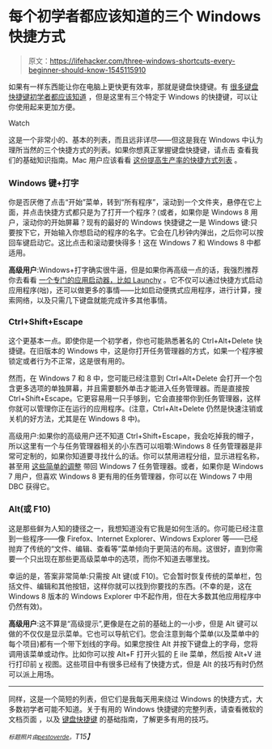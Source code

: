# 每个初学者都应该知道的三个 Windows 快捷方式

> 原文：<https://lifehacker.com/three-windows-shortcuts-every-beginner-should-know-1545115910>

如果有一样东西能让你在电脑上更快更有效率，那就是键盘快捷键。有 [很多键盘快捷键初学者都应该知道](https://lifehacker.com/six-keyboard-shortcuts-every-computer-user-should-know-5836288) ，但是这里有三个特定于 Windows 的快捷键，可以让你使用起来更加方便。

Watch

这是一个非常小的、基本的列表，而且远非详尽——但这是我在 Windows 中认为理所当然的三个快捷方式的列表。如果你想真正掌握键盘快捷键，请点击 查看我们的基础知识指南。Mac 用户应该看看 [这份提高生产率的快捷方式列表](http://lifehacker.com/7-productivity-boosting-keyboard-shortcuts-every-mac-us-1464245394) 。

### Windows 键+打字

你是否厌倦了点击“开始”菜单，转到“所有程序”，滚动到一个文件夹，悬停在它上面，并点击快捷方式都只是为了打开一个程序？(或者，如果你是 Windows 8 用户，滚动你的开始屏幕？现有的最好的 Windows 快捷键之一是 Windows 键:只要按下它，开始输入你想启动的程序的名字。它会在几秒钟内弹出，之后你可以按回车键启动它。这比点击和滚动要快得多！这在 Windows 7 和 Windows 8 中都适用。

**高级用户**:Windows+打字确实很牛逼，但是如果你再高级一点的话，我强烈推荐你去看看 [一个专门的应用启动器，比如 Launchy](https://lifehacker.com/the-best-application-launcher-for-windows-5835770) 。它不仅可以通过快捷方式启动应用程序(咄)，还可以做更多的事情——比如启动便携式应用程序，进行计算，搜索网络，以及只需几下键盘就能完成许多其他事情。

### Ctrl+Shift+Escape

这个更基本一点。即使你是一个初学者，你也可能熟悉著名的 Ctrl+Alt+Delete 快捷键。在旧版本的 Windows 中，这是你打开任务管理器的方式，如果一个程序被锁定或者行为不正常，这是很有用的。

然而，在 Windows 7 和 8 中，您可能已经注意到 Ctrl+Alt+Delete 会打开一个包含更多选项的单独屏幕，并且需要额外单击才能进入任务管理器。而是直接按 Ctrl+Shift+Escape。它更容易用一只手够到，它会直接带你到任务管理器，这样你就可以管理你正在运行的应用程序。(注意，Ctrl+Alt+Delete 仍然是快速注销或关机的好方法，尤其是在 Windows 8 中)。

高级用户:如果你的高级用户还不知道 Ctrl+Shift+Escape，我会吃掉我的帽子，所以这里有一个与任务管理器相关的小东西可以咀嚼:Windows 8 任务管理器是非常可定制的，如果你知道要寻找什么的话。你可以禁用进程分组，显示进程名称，甚至用 [这些简单的调整](https://lifehacker.com/how-to-customize-the-windows-8-task-manager-5988645) 带回 Windows 7 任务管理器。或者，如果你是 Windows 7 用户，但喜欢 Windows 8 更有用的任务管理器，你可以在 Windows 7 中用 DBC 获得它。

### Alt(或 F10)

这是那些鲜为人知的捷径之一，我想知道没有它我是如何生活的。你可能已经注意到一些程序——像 Firefox、Internet Explorer、Windows Explorer 等——已经抛弃了传统的“文件、编辑、查看等”菜单倾向于更简洁的布局。这很好，直到你需要一个只出现在那些更高级菜单中的选项，而你不知道去哪里找。

幸运的是，答案非常简单:只需按 Alt 键(或 F10)。它会暂时恢复传统的菜单栏，包括文件、编辑和其他按钮，这样你就可以找到你要找的东西。(不幸的是，这在 Windows 8 版本的 Windows Explorer 中不起作用，但在大多数其他应用程序中仍然有效)。

**高级用户**:这不算是“高级提示”,更像是在之前的基础上的一小步，但是 Alt 键可以做的不仅仅是显示菜单。它也可以导航它们。您会注意到每个菜单(以及菜单中的每个项目)都有一个带下划线的字母。如果您按住 Alt 并按下键盘上的字母，您将调用该菜单或动作。比如你可以按 Alt+F 打开火狐的 <u>F</u> ile 菜单，然后按 Alt+V 进行打印前 <u>v</u> 视图。这些项目中有很多已经有了快捷方式，但是 Alt 的技巧有时仍然可以派上用场。

* * *

同样，这是一个简短的列表，但它们是我每天用来绕过 Windows 的快捷方式，大多数初学者可能不知道。关于有用的 Windows 快捷键的完整列表，请查看微软的文档页面 ，以及 [键盘快捷键](https://lifehacker.com/back-to-basics-learn-to-use-keyboard-shortcuts-like-a-5970089) 的基础指南，了解更多有用的技巧。

*<small>标题照片由</small>*[*<small>pestoverde</small>*](http://www.flickr.com/photos/pestoverde/12461949813)*<small>。</small>T15】*